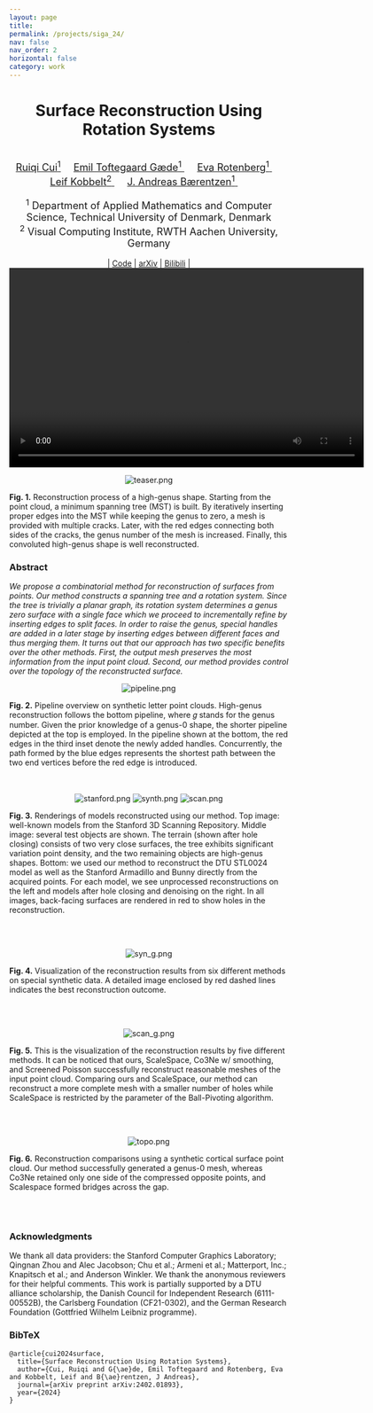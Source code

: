 ```yaml
---
layout: page
title: 
permalink: /projects/siga_24/
nav: false
nav_order: 2
horizontal: false
category: work
---
```

<div align="center">

<h1>Surface Reconstruction Using Rotation Systems</h1>

<br>
<font size="4">
<a href="https://cuirq3.github.io/" style="font-size:100%;">Ruiqi Cui<sup>1</sup></a>&emsp;
<a href="https://orbit.dtu.dk/en/persons/emil-toftegaard-g%C3%A6de" style="font-size:100%;">Emil Toftegaard Gæde<sup>1</sup> </a>&emsp;
<a href="http://www2.compute.dtu.dk/~erot/" style="font-size:100%;">Eva Rotenberg<sup>1</sup> </a>&emsp;
<a href="https://www.graphics.rwth-aachen.de/person/3/" style="font-size:100%;">Leif Kobbelt<sup>2</sup> </a>&emsp;
<a href="https://people.compute.dtu.dk/janba/" style="font-size:100%;">J. Andreas Bærentzen<sup>1</sup> </a>&emsp;
</font>
<br>
<br>

<font size="4">
<sup>1</sup> Department of Applied Mathematics and Computer Science, Technical University of Denmark, Denmark
<br>
<sup>2</sup> Visual Computing Institute, RWTH Aachen University, Germany
</font>

<br>
<br>
| <a href="https://github.com/cuirq3/RsR">Code</a> | <a href="https://arxiv.org/abs/2402.01893">arXiv</a> | <a href="https://www.bilibili.com/video/BV1HzmrY5E6S/?vd_source=7dd9c5f7c418f642c71d27b55fac942e">Bilibili</a> |

<video width="640" height="360" controls>
  <source src="https://youtu.be/9DEfhN3pzng" type="video/mp4">
</video>

<img src="../../assets/img/Siga_24/teaser.png" alt="teaser.png" style="max-width: 100%; height: auto;"/><br>
<p style="text-align: left;"><b>Fig. 1.</b> Reconstruction process of a high-genus shape. Starting from the point cloud, a minimum spanning tree (MST) is built. By iteratively inserting proper edges into the MST while keeping the genus to zero, a mesh is provided with multiple cracks. Later, with the red edges connecting both sides of the cracks, the genus number of the mesh is increased. Finally, this convoluted high-genus shape is well reconstructed.</p>

</div>

### Abstract

_We propose a combinatorial method for reconstruction of surfaces from points. Our method
constructs a spanning tree and a rotation system. Since the tree is trivially
a planar graph, its rotation system determines a genus zero surface with a
single face which we proceed to incrementally refine by inserting edges to
split faces. In order to raise the genus, special handles are added in a later
stage by inserting edges between different faces and thus merging them. It turns out that our approach has two specific benefits over the other methods. First, the output mesh preserves the
most information from the input point cloud. Second, our method provides
control over the topology of the reconstructed surface._

<div align="center">
<img src="../../assets/img/Siga_24/pipeline_v2.png" alt="pipeline.png" style="max-width: 100%; height: auto;"/><br>
<p style="text-align: left;"><b>Fig. 2.</b> Pipeline overview on synthetic letter point clouds. High-genus reconstruction follows the bottom pipeline, where 𝑔 stands for the genus number. Given the prior knowledge of a genus-0 shape, the shorter pipeline depicted at the top is employed. In the pipeline shown at the bottom, the red edges in the third inset denote the newly added handles. Concurrently, the path formed by the blue edges represents the shortest path between the two end vertices before the red edge is introduced.
</p>
<br>
<br>

<img src="../../assets/img/Siga_24/Scene_Stanford.png" alt="stanford.png" style="max-width: 100%; height: auto;"/>
<img src="../../assets/img/Siga_24/Scene_Synth1.png" alt="synth.png" style="max-width: 100%; height: auto;"/>
<img src="../../assets/img/Siga_24/Scene_Scans.png" alt="scan.png" style="max-width: 100%; height: auto;"/><br>

<p style="text-align: left;"><b>Fig. 3.</b> Renderings of models reconstructed using our method. Top image: well-known models from the Stanford 3D Scanning Repository. Middle image: several test objects are shown. The terrain (shown after hole closing) consists of two very close surfaces, the tree exhibits significant variation point density, and the two remaining objects are high-genus shapes. Bottom: we used our method to reconstruct the DTU STL0024 model as well as the Stanford Armadillo and Bunny directly from the acquired points. For each model, we see unprocessed reconstructions on the left and models after hole closing and denoising on the right. In all images, back-facing surfaces are rendered in red to show holes in the reconstruction.
</p>
<br>
<br>

<img src="../../assets/img/Siga_24/synthetic_general_v2.png" alt="syn_g.png" style="max-width: 100%; height: auto;"/><br>
<p style="text-align: left;"><b>Fig. 4.</b> Visualization of the reconstruction results from six different methods on special synthetic data. A detailed image enclosed by red dashed lines indicates the best reconstruction outcome.
</p>
<br>
<br>

<img src="../../assets/img/Siga_24/real_scan_general_v2.png" alt="scan_g.png" style="max-width: 100%; height: auto;"/><br>
<p style="text-align: left;"><b>Fig. 5.</b> This is the visualization of the reconstruction results by five different methods. It can be noticed that ours, ScaleSpace, Co3Ne w/ smoothing, and Screened Poisson successfully reconstruct reasonable meshes of the input point cloud. Comparing ours and ScaleSpace, our method can reconstruct a more complete mesh with a smaller number of holes while ScaleSpace is restricted by the parameter of the Ball-Pivoting algorithm.
</p>
<br>
<br>

<img src="../../assets/img/Siga_24/topo_control.png" alt="topo.png" style="max-width: 100%; height: auto;"/><br>
<p style="text-align: left;"><b>Fig. 6.</b> Reconstruction comparisons using a synthetic cortical surface point cloud. Our method successfully generated a genus-0 mesh, whereas Co3Ne retained only one side of the compressed opposite points, and Scalespace formed bridges across the gap.
</p>
<br>
<br>

</div>


### Acknowledgments
We thank all data providers: the Stanford Computer Graphics Laboratory; Qingnan Zhou and Alec Jacobson; Chu et al.; Armeni et al.; Matterport, Inc.; Knapitsch et al.; and Anderson Winkler. We thank the anonymous reviewers for their helpful comments. This work is partially supported by a DTU alliance scholarship, the Danish Council for Independent Research (6111-00552B), the Carlsberg Foundation (CF21-0302), and the German Research Foundation (Gottfried Wilhelm Leibniz programme).

### BibTeX

```
@article{cui2024surface,
  title={Surface Reconstruction Using Rotation Systems},
  author={Cui, Ruiqi and G{\ae}de, Emil Toftegaard and Rotenberg, Eva and Kobbelt, Leif and B{\ae}rentzen, J Andreas},
  journal={arXiv preprint arXiv:2402.01893},
  year={2024}
}
```
